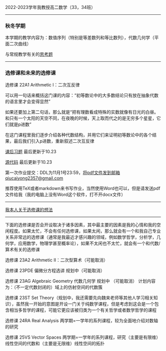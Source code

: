 2022-2023学年我教授高二数学（33，34班）

------

### 秋冬学期

本学期的教学内容为：数值序列（特别是等差数列和等比数列），代数几何学（平面二次曲线）

与常规教学有关的[思考题](https://qiuszms.github.io/2022-2023_Extra_Problems.pdf)

------

### 选修课和未来的选修课

选修课 22A1 Arithmetic I：二次互反律

可以用一句话来概括这门课的内容：“初等数论中的大多数结论只有放在抽象代数的语言里才会变得显然”

如果还要加上第二句话，那么就是“把有理数看成特殊的实数就像有日光的白昼。和只有一个太阳的天空不同，在夜晚的时候，天上取而代之的是无穷多个星星，它们就是p进数”

在这门课程里我们逐步介绍各种代数结构，并用它们来证明初等数论中的各个结果，最后我们引入p进数，重新叙述二次互反律

[课后习题](https://qiuszms.github.io/22A1.pdf) 
最后更新于10.23

[源代码](https://qiuszms.github.io/22A1.tex)
最后更新于10.23

第一次作业提交：DDL为11月1号23:59，将pdf文件发到邮箱qiucaiyong2357@gmail.com

推荐使用TeX或者markdown来书写作业，当然使用Word也可以，但是请发送pdf文件给我（我的电脑上没有Word这个软件，打不开docx文件）

------

[我本人关于选修课的想法](https://qiuszms.github.io/course_thoughts)

------

下面的选修课是否会开设取决于诸多因素，其中最主要的因素是我的心情和我的空闲程度。如果太忙，不会有任何选修课，如果太闲，那么就会有一个和我自己专业关系非常远的选修课（通常是我最近才感兴趣的领域，例如数学哲学，分析学，几何学，应用数学，物理学甚至概率论），如果不太闲也不太忙，就会有一个和代数/算术有关的选修课

选修课 23A2 Arithmetic II：二次型算术（可能取消）

选修课 23PDE 偏微分方程选讲 规划中（可能取消）

选修课 23AG Algebraic Geometry 代数几何学 规划中 （可能取消）
计划内容为：（不一定代数封闭的）域上的仿射空间的代数簇

选修课 23ST Set Theory（规划中，我还需要先向魏来老师等其他人学习相关知识），虽然我一开始的意图是开设一门关于纯数学课程，但是考虑到这会是一个包含相当多哲学的课程，可能它更应该被归类为一个有关哲学或者数学哲学的课程

选修课 24RA Real Analysis 两学期=一学年的系列课程，较为全面地介绍对数轴的研究

选修课 25VS Vector Spaces 两学期=一学年的系列课程，研究（主要是有限维）线性空间的代数和（主要是无限维）线性空间的拓扑
